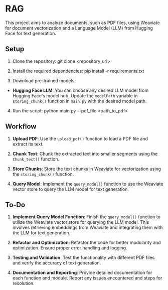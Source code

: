 # RAG

This project aims to analyze documents, such as PDF files, using Weaviate for document vectorization and a Language Model (LLM) from Hugging Face for text generation.

## Setup

1. Clone the repository: git clone <repository_url>
2. Install the required dependencies: pip install -r requirements.txt

3. Download pre-trained models:

- **Hugging Face LLM**: You can choose any desired LLM model from Hugging Face's model hub. Update the `modelPath` variable in `storing_chunk()` function in `main.py` with the desired model path.

4. Run the script: python main.py --pdf_file <path_to_pdf>


## Workflow

1. **Upload PDF**: Use the `upload_pdf()` function to load a PDF file and extract its text.

2. **Chunk Text**: Chunk the extracted text into smaller segments using the `Chunk_text()` function.

3. **Store Chunks**: Store the text chunks in Weaviate for vectorization using the `storing_chunk()` function.

4. **Query Model**: Implement the `query_model()` function to use the Weaviate vector store to query the LLM model for text generation.

## To-Do

1. **Implement Query Model Function**: Finish the `query_model()` function to utilize the Weaviate vector store for querying the LLM model. This involves retrieving embeddings from Weaviate and integrating them with the LLM for text generation.

2. **Refactor and Optimization**: Refactor the code for better modularity and optimization. Ensure proper error handling and logging.

3. **Testing and Validation**: Test the functionality with different PDF files and verify the accuracy of text generation.

4. **Documentation and Reporting**: Provide detailed documentation for each function and module. Report any issues encountered and steps for resolution.

